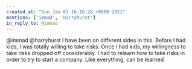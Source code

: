 ```yaml
---
created_at: "Sun Jan 03 16:16:28 +0000 2021"
mentions: ['immad', 'harryhurst']
in_reply_to: @immad
---
```


@immad @harryhurst I have been on different sides in this. Before I had kids, I was totally willing to take risks. Once I had kids, my willingness to take risks dropped off considerably. I had to relearn how to take risks in order to try to start a company. Like everything, can be learned